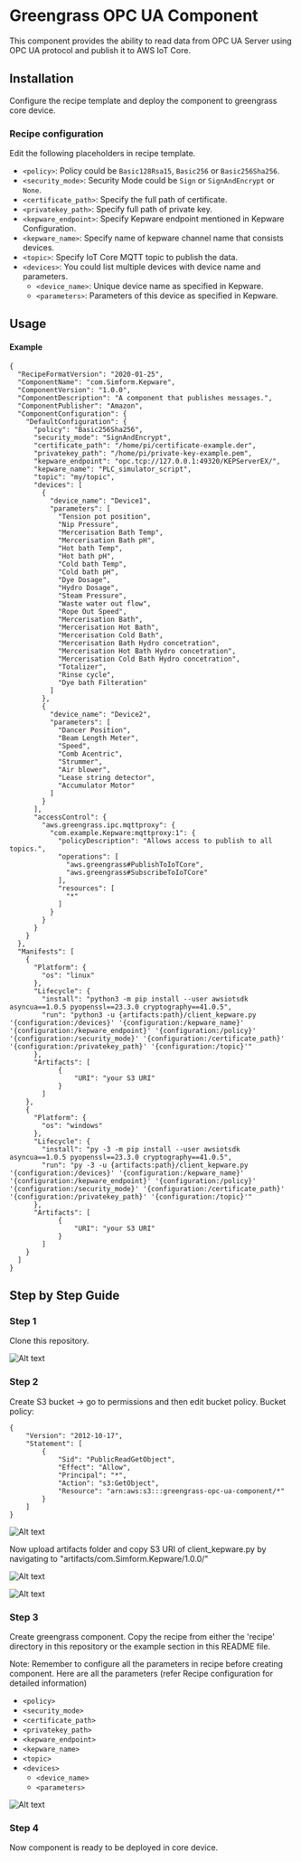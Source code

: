 # Greengrass OPC UA Component

This component provides the ability to read data from OPC UA Server using OPC UA protocol and publish it to AWS IoT Core.<br>

## Installation

Configure the recipe template and deploy the component to greengrass core device.

### Recipe configuration

Edit the following placeholders in recipe template.

- `<policy>`: Policy could be ``Basic128Rsa15``, ``Basic256`` or ``Basic256Sha256``.
- `<security_mode>`: Security Mode could be ``Sign`` or ``SignAndEncrypt`` or ``None``.
- `<certificate_path>`: Specify the full path of certificate.
- `<privatekey_path>`: Specify full path of private key.
- `<kepware_endpoint>`: Specify Kepware endpoint mentioned in Kepware Configuration.
- `<kepware_name>`: Specify name of kepware channel name that consists devices.
- `<topic>`: Specify IoT Core MQTT topic to publish the data.
- `<devices>`: You could list multiple devices with device name and parameters.
    - `<device_name>`: Unique device name as specified in Kepware.
    - `<parameters>`: Parameters of this device as specified in Kepware.

## Usage

#### Example
```
{
  "RecipeFormatVersion": "2020-01-25",
  "ComponentName": "com.Simform.Kepware",
  "ComponentVersion": "1.0.0",
  "ComponentDescription": "A component that publishes messages.",
  "ComponentPublisher": "Amazon",
  "ComponentConfiguration": {
    "DefaultConfiguration": {
      "policy": "Basic256Sha256",
      "security_mode": "SignAndEncrypt",
      "certificate_path": "/home/pi/certificate-example.der",
      "privatekey_path": "/home/pi/private-key-example.pem",
      "kepware_endpoint": "opc.tcp://127.0.0.1:49320/KEPServerEX/", 
      "kepware_name": "PLC_simulator_script",  
      "topic": "my/topic",    
      "devices": [
        {
          "device_name": "Device1",          
          "parameters": [
            "Tension pot position",
            "Nip Pressure",
            "Mercerisation Bath Temp",
            "Mercerisation Bath pH",
            "Hot bath Temp",
            "Hot bath pH",
            "Cold bath Temp",
            "Cold bath pH",
            "Dye Dosage",
            "Hydro Dosage",
            "Steam Pressure",
            "Waste water out flow",
            "Rope Out Speed",
            "Mercerisation Bath",
            "Mercerisation Hot Bath",
            "Mercerisation Cold Bath",
            "Mercerisation Bath Hydro concetration",
            "Mercerisation Hot Bath Hydro concetration",
            "Mercerisation Cold Bath Hydro concetration",
            "Totalizer",
            "Rinse cycle",
            "Dye bath Filteration"
          ]
        },
        {
          "device_name": "Device2",          
          "parameters": [
            "Dancer Position",
            "Beam Length Meter",
            "Speed",
            "Comb Acentric",
            "Strummer",
            "Air blower",
            "Lease string detector",
            "Accumulator Motor"            
          ]
        }
      ],
      "accessControl": {
        "aws.greengrass.ipc.mqttproxy": {
          "com.example.Kepware:mqttproxy:1": {
            "policyDescription": "Allows access to publish to all topics.",
            "operations": [
              "aws.greengrass#PublishToIoTCore",
              "aws.greengrass#SubscribeToIoTCore"
            ],
            "resources": [
              "*"
            ]
          }
        }
      }
    }
  },
  "Manifests": [
    {
      "Platform": {
        "os": "linux"
      },
      "Lifecycle": {
        "install": "python3 -m pip install --user awsiotsdk asyncua==1.0.5 pyopenssl==23.3.0 cryptography==41.0.5",
        "run": "python3 -u {artifacts:path}/client_kepware.py '{configuration:/devices}' '{configuration:/kepware_name}' '{configuration:/kepware_endpoint}' '{configuration:/policy}' '{configuration:/security_mode}' '{configuration:/certificate_path}' '{configuration:/privatekey_path}' '{configuration:/topic}'"
      },
      "Artifacts": [
            {
                "URI": "your S3 URI"
            }
        ]
    },
    {
      "Platform": {
        "os": "windows"
      },
      "Lifecycle": {
        "install": "py -3 -m pip install --user awsiotsdk asyncua==1.0.5 pyopenssl==23.3.0 cryptography==41.0.5",
        "run": "py -3 -u {artifacts:path}/client_kepware.py '{configuration:/devices}' '{configuration:/kepware_name}' '{configuration:/kepware_endpoint}' '{configuration:/policy}' '{configuration:/security_mode}' '{configuration:/certificate_path}' '{configuration:/privatekey_path}' '{configuration:/topic}'"
      },        
      "Artifacts": [
            {
                "URI": "your S3 URI"
            }
        ]
    }
  ]
}
```



## Step by Step Guide


### Step 1

Clone this repository.

![Alt text](images/image-1.png)


### Step 2

Create S3 bucket -> go to permissions and then edit bucket policy.
Bucket policy:
```
{
    "Version": "2012-10-17",
    "Statement": [
        {
            "Sid": "PublicReadGetObject",
            "Effect": "Allow",
            "Principal": "*",
            "Action": "s3:GetObject",
            "Resource": "arn:aws:s3:::greengrass-opc-ua-component/*"
        }
    ]
}
```
![Alt text](images/image-10.png)

Now upload artifacts folder and copy S3 URI of client_kepware.py by navigating to "artifacts/com.Simform.Kepware/1.0.0/"

![Alt text](images/image-5.png)

![Alt text](images/image-6.png)


### Step 3

Create greengrass component. 
Copy the recipe from either the 'recipe' directory in this repository or the example section in this README file.

Note: Remember to configure all the parameters in recipe before creating component.
Here are all the parameters (refer Recipe configuration for detailed information)
- `<policy>`
- `<security_mode>`
- `<certificate_path>`
- `<privatekey_path>`
- `<kepware_endpoint>`
- `<kepware_name>`
- `<topic>`
- `<devices>`
    - `<device_name>`
    - `<parameters>`

![Alt text](images/image-11.png)


### Step 4

Now component is ready to be deployed in core device.


